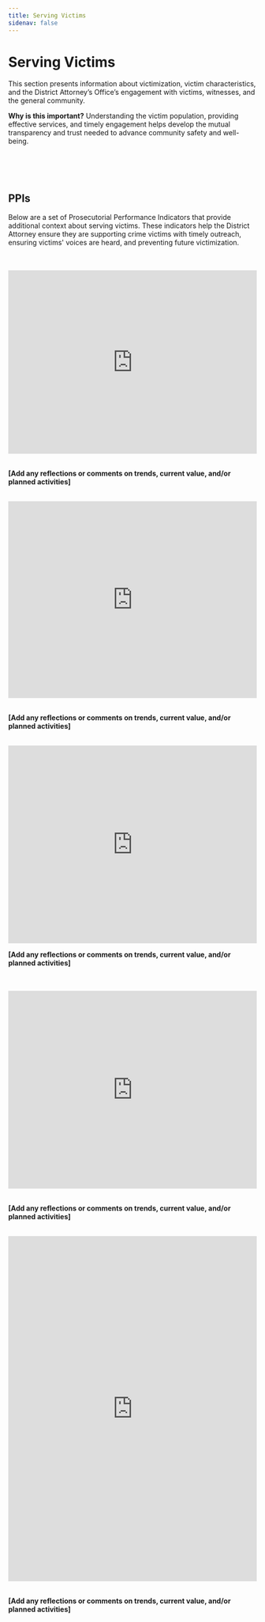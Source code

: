 ```yaml
---
title: Serving Victims
sidenav: false
---
```

# Serving Victims

This section presents information about victimization, victim characteristics, and the District Attorney’s Office’s engagement with victims, witnesses, and the general community. 

**Why is this important?** Understanding the victim population, providing effective services, and timely engagement helps develop the mutual transparency and trust needed to advance community safety and well-being.

<br>

<br>

<br>

## PPIs

Below are a set of Prosecutorial Performance Indicators that provide additional context about serving victims. These indicators help the District Attorney ensure they are supporting crime victims with timely outreach, ensuring victims' voices are heard, and preventing future victimization. <br>

<br>

<br>

<iframe title="PPI 4.6 Treating Crime the Same across Neighborhoods" aria-label="Bullet Bars" id="datawrapper-chart-wrzFA" src="https://datawrapper.dwcdn.net/wrzFA/" scrolling="no" frameborder="0" style="width: 0; min-width: 100% !important; border: none;" height="371"></iframe><script type="text/javascript">!function(){"use strict";window.addEventListener("message",(function(e){if(void 0!==e.data["datawrapper-height"]){var t=document.querySelectorAll("iframe");for(var a in e.data["datawrapper-height"])for(var r=0;r<t.length;r++){if(t[r].contentWindow===e.source)t[r].style.height=e.data["datawrapper-height"][a]+"px"}}}))}();
</script> <br>

<br>

**\[Add any reflections or comments on trends, current value, and/or planned activities]**

<br>

<iframe title="PPI 4.6 Treating Property Crimes the Same across Neighborhoods" aria-label="Bullet Bars" id="datawrapper-chart-5PS45" src="https://datawrapper.dwcdn.net/5PS45/" scrolling="no" frameborder="0" style="width: 0; min-width: 100% !important; border: none;" height="398"></iframe><script type="text/javascript">!function(){"use strict";window.addEventListener("message",(function(e){if(void 0!==e.data["datawrapper-height"]){var t=document.querySelectorAll("iframe");for(var a in e.data["datawrapper-height"])for(var r=0;r<t.length;r++){if(t[r].contentWindow===e.source)t[r].style.height=e.data["datawrapper-height"][a]+"px"}}}))}();
</script> <br>

<br>

**\[Add any reflections or comments on trends, current value, and/or planned activities]**

<br>

<iframe title="PPI 5.4 Addressing Violent Victimization of Children" aria-label="Interactive line chart" id="datawrapper-chart-o1opO" src="https://datawrapper.dwcdn.net/o1opO/6/" scrolling="no" frameborder="0" style="width: 0; min-width: 100% !important; border: none;" height="400"></iframe><script type="text/javascript">!function(){"use strict";window.addEventListener("message",(function(e){if(void 0!==e.data["datawrapper-height"]){var t=document.querySelectorAll("iframe");for(var a in e.data["datawrapper-height"])for(var r=0;r<t.length;r++){if(t[r].contentWindow===e.source)t[r].style.height=e.data["datawrapper-height"][a]+"px"}}}))}();
</script>

<br>

**\[Add any reflections or comments on trends, current value, and/or planned activities]**

<br>

<br>

<iframe title="PPI 5.5 Addressing Victimization of the Poor" aria-label="Interactive line chart" id="datawrapper-chart-HmHkq" src="https://datawrapper.dwcdn.net/HmHkq/" scrolling="no" frameborder="0" style="width: 0; min-width: 100% !important; border: none;" height="400"></iframe><script type="text/javascript">!function(){"use strict";window.addEventListener("message",(function(e){if(void 0!==e.data["datawrapper-height"]){var t=document.querySelectorAll("iframe");for(var a in e.data["datawrapper-height"])for(var r=0;r<t.length;r++){if(t[r].contentWindow===e.source)t[r].style.height=e.data["datawrapper-height"][a]+"px"}}}))}();
</script> <br>

<br>

**\[Add any reflections or comments on trends, current value, and/or planned activities]**

<br>

<iframe title="PPI 5.6 Addressing Sexual Assault Victimization" aria-label="Column Chart" id="datawrapper-chart-wECA7" src="https://datawrapper.dwcdn.net/wECA7/" scrolling="no" frameborder="0" style="width: 0; min-width: 100% !important; border: none;" height="698"></iframe><script type="text/javascript">!function(){"use strict";window.addEventListener("message",(function(e){if(void 0!==e.data["datawrapper-height"]){var t=document.querySelectorAll("iframe");for(var a in e.data["datawrapper-height"])for(var r=0;r<t.length;r++){if(t[r].contentWindow===e.source)t[r].style.height=e.data["datawrapper-height"][a]+"px"}}}))}();
</script> <br>

<br>

**\[Add any reflections or comments on trends, current value, and/or planned activities]**

<br>